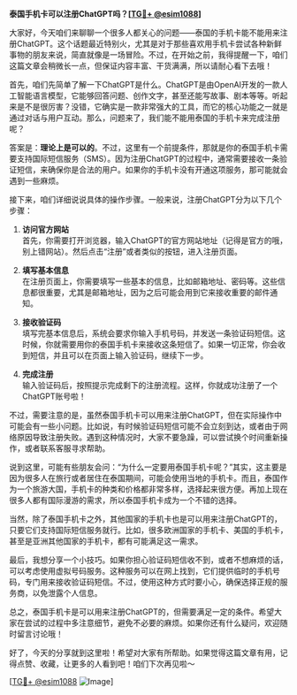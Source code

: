 **泰国手机卡可以注册ChatGPT吗？[[TG💪+ @esim1088](https://t.me/s/esim1088)]**

大家好，今天咱们来聊聊一个很多人都关心的问题——泰国的手机卡能不能用来注册ChatGPT。这个话题最近特别火，尤其是对于那些喜欢用手机卡尝试各种新鲜事物的朋友来说，简直就像是一场冒险。不过，在开始之前，我得提醒一下，咱们这篇文章会稍微长一点，但保证内容丰富、干货满满，所以请耐心看下去哦！

首先，咱们先简单了解一下ChatGPT是什么。ChatGPT是由OpenAI开发的一款人工智能语言模型，它能够回答问题、创作文字，甚至还能写故事、剧本等等。听起来是不是很厉害？没错，它确实是一款非常强大的工具，而它的核心功能之一就是通过对话与用户互动。那么，问题来了，我们能不能用泰国的手机卡来完成注册呢？

答案是：**理论上是可以的**。不过，这里有一个前提条件，那就是你的泰国手机卡需要支持国际短信服务（SMS）。因为注册ChatGPT的过程中，通常需要接收一条验证短信，来确保你是合法的用户。如果你的手机卡没有开通这项服务，那可能就会遇到一些麻烦。

接下来，咱们详细说说具体的操作步骤。一般来说，注册ChatGPT分为以下几个步骤：

1. **访问官方网站**  
   首先，你需要打开浏览器，输入ChatGPT的官方网站地址（记得是官方的哦，别上错网站）。然后点击“注册”或者类似的按钮，进入注册页面。

2. **填写基本信息**  
   在注册页面上，你需要填写一些基本的信息，比如邮箱地址、密码等。这些信息都很重要，尤其是邮箱地址，因为之后可能会用到它来接收重要的邮件通知。

3. **接收验证码**  
   填写完基本信息后，系统会要求你输入手机号码，并发送一条验证码短信。这时候，你就需要用你的泰国手机卡来接收这条短信了。如果一切正常，你会收到短信，并且可以在页面上输入验证码，继续下一步。

4. **完成注册**  
   输入验证码后，按照提示完成剩下的注册流程。这样，你就成功注册了一个ChatGPT账号啦！

不过，需要注意的是，虽然泰国手机卡可以用来注册ChatGPT，但在实际操作中可能会有一些小问题。比如说，有时候验证码短信可能不会立刻到达，或者由于网络原因导致注册失败。遇到这种情况时，大家不要急躁，可以尝试换个时间重新操作，或者联系客服寻求帮助。

说到这里，可能有些朋友会问：“为什么一定要用泰国手机卡呢？”其实，这主要是因为很多人在旅行或者居住在泰国期间，可能会使用当地的手机卡。而且，泰国作为一个旅游大国，手机卡的种类和价格都非常多样，选择起来很方便。再加上现在很多人都有国际漫游的需求，所以泰国手机卡成为一个不错的选择。

当然，除了泰国手机卡之外，其他国家的手机卡也是可以用来注册ChatGPT的，只要它们支持国际短信服务就行。比如，很多欧洲国家的手机卡、美国的手机卡，甚至是亚洲其他国家的手机卡，都有可能满足这一需求。

最后，我想分享一个小技巧。如果你担心验证码短信收不到，或者不想麻烦的话，可以考虑使用虚拟号码服务。这种服务可以在网上找到，它们提供临时的手机号码，专门用来接收验证码短信。不过，使用这种方式时要小心，确保选择正规的服务商，以免泄露个人信息。

总之，泰国手机卡是可以用来注册ChatGPT的，但需要满足一定的条件。希望大家在尝试的过程中多注意细节，避免不必要的麻烦。如果你还有什么疑问，欢迎随时留言讨论哦！

好了，今天的分享就到这里啦！希望对大家有所帮助。如果觉得这篇文章有用，记得点赞、收藏，让更多的人看到吧！咱们下次再见啦～

[[TG💪+ @esim1088](https://t.me/s/esim1088) ![Image](https://i.postimg.cc/4NQfJmqS/Snipaste-2025-05-13-00-14-12.png)]